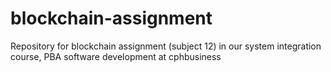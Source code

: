 # blockchain-assignment

Repository for blockchain assignment (subject 12) in our system integration course, PBA software development at cphbusiness